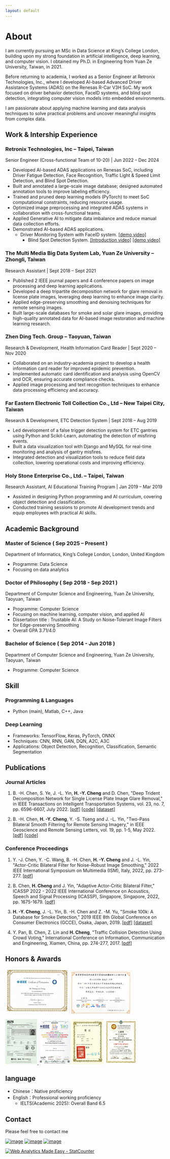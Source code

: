 ```yaml
---
layout: default
---
```



<!-- ![Branching](./figures/demo.jpg) -->

# About

I am currently pursuing an MSc in Data Science at King’s College London, building upon my strong foundation in artificial intelligence, deep learning, and computer vision. I obtained my Ph.D. in Engineering from Yuan Ze University, Taiwan, in 2021.

Before returning to academia, I worked as a Senior Engineer at Retronix Technologies, Inc., where I developed AI-based Advanced Driver Assistance Systems (ADAS) on the Renesas R-Car V3H SoC. My work focused on driver behavior detection, FaceID systems, and blind spot detection, integrating computer vision models into embedded environments.

I am passionate about applying machine learning and data analysis techniques to solve practical problems and uncover meaningful insights from complex data.

<!-- <img alt="" src="figures/IMAG0206-1.jpg" style=" float:left ; margin:5px " width="30%">My name is **Cheng Hsiang-Yin**. I obtained my Ph.D. from Yuan Ze University in 2021. My research interests are in the broad area of **artificial intelligence**, **deep learning**, **computer vision**, and **image processing**. Specifically, I have extensive experience in the following research areas: object recognition and detection, supervised and unsupervised learning, reinforcement learning. My Ph.D. studies have experienced computer programmer with academic experience that has published 2 IEEE journal articles, 4 conference articles. <br clear="left">

Currently working as a **Senior Engineer** in the Automotive Systems Department of **Retronix** Technologies, Inc. and is responsible for developing AI-based ADAS applications on the **#Renesas R-Car V3H SoC**. We have completed the following **ADAS** projects: Driving behavior detection, FaceID system...and so on.-->


## Work & Intership Experience
### Retronix Technologies, Inc – Taipei, Taiwan
Senior Engineer (Cross-functional Team of 10-20) | Jun 2022 – Dec 2024
- Developed AI-based ADAS applications on Renesas SoC, including Driver Fatigue Detection, Face Recognition, Traffic Light & Speed Limit Detection, and Blind Spot Detection.
- Built and annotated a large-scale image database; designed automated annotation tools to improve labeling efficiency.
- Trained and pruned deep learning models (PyTorch) to meet SoC computational constraints, reducing resource usage.
- Optimized image preprocessing and integrated ADAS systems in collaboration with cross-functional teams.
- Applied Generative AI to mitigate data imbalance and reduce manual data collection efforts.
- Demonstrated AI-based ADAS applications.
  - Driver Monitoring System with FaceID system. [[demo video]](https://www.linkedin.com/posts/jonastsai_renesas-retronix-renesas-activity-7105850574679527424-aQfD?utm_source=share&utm_medium=member_android)
	- Blind Spot Detection System. [[Introduction video]](https://www.linkedin.com/posts/jonastsai_retronix-computex2024-bsd-activity-7203576194854789121-MwXC?utm_source=share&utm_medium=member_android) [[demo video]](https://www.linkedin.com/posts/jonastsai_ai-v3h2-bsd-activity-7226512358691549185-01dC?utm_source=share&utm_medium=member_android) 
 
### The Multi Media Big Data System Lab, Yuan Ze University – Zhongli, Taiwan
Research Assistant | Sept 2018 – Sept 2021
- Published 2 IEEE journal papers and 4 conference papers on image processing and deep learning applications.
- Developed a deep tripartite decomposition network for glare removal in license plate images, leveraging deep learning to enhance image clarity.
- Applied edge-preserving smoothing and denoising techniques for remote sensing images.
- Built large-scale databases for smoke and solar glare images, providing high-quality annotated data for AI-based image restoration and machine learning research.

### Zhen Ding Tech. Group – Taoyuan, Taiwan
Research & Development, Health Information Card Reader | Sept 2020 – Nov 2020
- Collaborated on an industry-academia project to develop a health information card reader for improved epidemic prevention.
- Implemented automatic card identification and analysis using OpenCV and OCR, ensuring accurate compliance checks.
- Applied image processing and text recognition techniques to enhance data processing efficiency and accuracy.

### Far Eastern Electronic Toll Collection Co., Ltd – New Taipei City, Taiwan
Research & Development, ETC Detection System | Sept 2018 – Aug 2019
- Led development of a false trigger detection system for ETC gantries using Python and Scikit-Learn, automating the detection of misfiring events.
- Built a data visualization tool with Django and MySQL for real-time monitoring and analysis of gantry misfires.
- Integrated detection and visualization tools to reduce field data collection, lowering operational costs and improving efficiency.

### Holy Stone Enterprise Co., Ltd. – Taipei, Taiwan
Research Assistant, AI Educational Training Program | Jan 2019 – Mar 2019
- Assisted in designing Python programming and AI curriculum, covering object detection and classification.
- Conducted training sessions to promote AI development trends and equip employees with practical AI skills.

## Academic Background
### Master of Science ( Sep 2025 – Present )
Department of Informatics, King’s College London, London, United Kingdom
- Programme: Data Science
- Focusing on data analytics

### Doctor of Philosophy ( Sep 2018 - Sep 2021 )
Department of Computer Science and Engineering, Yuan Ze University, Taoyuan, Taiwan
- Programme: Computer Science
- Focusing on machine learning, computer vision, and applied AI
- Dissertation title : Trustable AI: A Study on Noise-Tolerant Image Filters for Edge-preserving Smoothing
- Overall GPA 3.71/4.0

### Bachelor of Science ( Sep 2014 - Jun 2018 )
Department of Computer Science and Engineering, Yuan Ze University, Taoyuan, Taiwan
- Programme: Computer Science

## Skill
### Programming & Languages
- Python (main), Matlab, C++, Java

### Deep Learning
- Frameworks: TensorFlow, Keras, PyTorch, ONNX
- Techniques: CNN, RNN, GAN, DQN, A2C, A3C
- Applications: Object Detection, Recognition, Classification, Semantic Segmentation

## Publications
### Journal Articles
1. B. -H. Chen, S. Ye, J. -L. Yin, **H. -Y. Cheng** and D. Chen, "Deep Trident Decomposition Network for Single License Plate Image Glare Removal," in IEEE Transactions on Intelligent Transportation Systems, vol. 23, no. 7, pp. 6596-6607, July 2022. [[pdf]](https://ieeexplore.ieee.org/document/9357944) [[code]](https://github.com/bigmms/chen_tits21) [[dataset]](https://bigmms.github.io/chen_tits21_dataset/)

2. B. -H. Chen, **H. -Y. Cheng**, Y. -S. Tseng and J. -L. Yin, "Two-Pass Bilateral Smooth Filtering for Remote Sensing Imagery," in IEEE Geoscience and Remote Sensing Letters, vol. 19, pp. 1-5, May 2022. [[pdf]](https://ieeexplore.ieee.org/document/9325516) [[code]](https://github.com/bigmms/chen_grsl21_tpbf)

### Conference Proceedings
1. Y. -J. Chen, Y. -C. Wang, B. -H. Chen, **H. -Y. Cheng** and J. -L. Yin, "Actor-Critic Bilateral Filter for Noise-Robust Image Smoothing," 2022 IEEE International Symposium on Multimedia (ISM), Italy, 2022, pp. 273-277. [[pdf]](https://ieeexplore.ieee.org/document/10019656)

2. B. Chen, **H. Cheng** and J. Yin, "Adaptive Actor-Critic Bilateral Filter," ICASSP 2022 - 2022 IEEE International Conference on Acoustics, Speech and Signal Processing (ICASSP), Singapore, Singapore, 2022, pp. 1675-1679. [[pdf]](https://ieeexplore.ieee.org/document/9746631)

3. **H. -Y. Cheng**, J. -L. Yin, B. -H. Chen and Z. -M. Yu, "Smoke 100k: A Database for Smoke Detection," 2019 IEEE 8th Global Conference on Consumer Electronics (GCCE), Osaka, Japan, 2019. [[pdf]](https://ieeexplore.ieee.org/document/9015309) [[dataset]](https://bigmms.github.io/cheng_gcce19_smoke100k/)

4. Y. Pan, B. Chen, Z. Lin and **H. Cheng**, "Traffic Collision Detection Using Crowd Voting," International Conference on Information, Communication and Engineering, Xiamen, China, pp. 274-277, 2017. [[pdf]](https://ieeexplore.ieee.org/document/8479158)

## Honors & Awards
<a href="https://github.com/qwe12345113/Resume/blob/main/figures/gcce.jpg" title=""><img src="figures/gcce.jpg" alt="Cover" width="40%"/></a> <a href="https://github.com/qwe12345113/Resume/blob/main/figures/award3.png" title=""><img src="figures/award3.png" alt="Cover" width="38%"/></a>

<a href="https://github.com/qwe12345113/Resume/blob/main/figures/IELTS_score_Hsiang-Yin_CHENG.pdf" title=""><img src="figures/IELTS_score_Hsiang-Yin_CHENG.png" alt="Cover" width="20%"/> <a href="https://github.com/qwe12345113/Resume/blob/main/figures/ICICE.pdf" title=""><img src="figures/ICICE.jpg" alt="Cover" width="20%"/></a> </a> <a href="https://github.com/qwe12345113/Resume/blob/main/figures/award2.png" title=""><img src="figures/award2.png" alt="Cover" width="20%"/></a> <a href="https://github.com/qwe12345113/Resume/blob/main/figures/award1.jpg" title=""><img src="figures/award1.jpg" alt="Cover" width="20%"/></a>

## language
- Chinese：Native proficiency
- English：Professional working proficiency
  - IELTS(Academic 2025): Overall Band 6.5 

## Contact
Please feel free to contact me <!-- on my Email：[myworkac38610@gmail.com](mailto:myworkac38610@gmail.com)-->

<!-- * Follow me on [Linkedin profile](http://www.linkedin.com/in/joe66-zheng) and [github page](https://github.com/qwe12345113). -->
[![image](https://img.shields.io/badge/Gmail-D14836?style=for-the-badge&logo=gmail&logoColor=white)](mailto:myworkac38610@gmail.com)
[![image](https://img.shields.io/badge/LinkedIn-0077B5?style=for-the-badge&logo=linkedin&logoColor=white)](http://www.linkedin.com/in/joe66-zheng)
[![image](https://img.shields.io/badge/GitHub-100000?style=for-the-badge&logo=github&logoColor=white)](https://github.com/qwe12345113)


<!-- <script src="https://platform.linkedin.com/badges/js/profile.js" async defer type="text/javascript"></script> -->

<div class="badge-base LI-profile-badge" data-locale="zh_TW" data-size="medium" data-theme="dark" data-type="VERTICAL" data-vanity="joe66-zheng" data-version="v1"><a class="badge-base__link LI-simple-link" href="https://tw.linkedin.com/in/joe66-zheng?trk=profile-badge"> </a></div>
              


<!-- Default Statcounter code for cheng_gcce19_smoke100k
https://bigmms.github.io/cheng_gcce19_smoke100k/ -->
<script type="text/javascript">
var sc_project=12425948; 
var sc_invisible=1; 
var sc_security="1de152be"; 
</script>
<script type="text/javascript"
src="https://www.statcounter.com/counter/counter.js"
async></script>
<noscript><div class="statcounter"><a title="Web Analytics
Made Easy - StatCounter" href="https://statcounter.com/"
target="_blank"><img class="statcounter"
src="https://c.statcounter.com/12425948/0/1de152be/1/"
alt="Web Analytics Made Easy -
StatCounter"></a></div></noscript>
<!-- End of Statcounter Code -->

<!-- 由 Google 結構化資料標記協助工具產生的 JSON-LD 標記。 -->
<script type="application/ld+json">
{
  "@context" : "http://schema.org",
  "@type" : "Resume",
  "name" : "Joe",
  "description" : "my resume",
  "distribution" : {
    "@type" : "DataDownload",
    "contentUrl" : "https://qwe12345113.github.io/Resume/"
  },
  "sourceOrganization" : "qwe12345113",
  "datePublished" : "2022-05-09"
}
</script>

